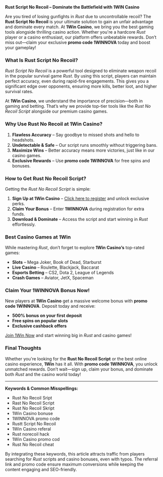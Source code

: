 **Rust Script No Recoil – Dominate the Battlefield with 1WIN Casino**  

Are you tired of losing gunfights in *Rust* due to uncontrollable recoil? The **Rust Script No Recoil** is your ultimate solution to gain an unfair advantage and dominate every match. At **1Win Casino**, we bring you the best gaming tools alongside thrilling casino action. Whether you're a hardcore *Rust* player or a casino enthusiast, our platform offers unbeatable rewards. Don’t miss out—claim your exclusive **promo code 1WINNOVA** today and boost your gameplay!  

### **What Is Rust Script No Recoil?**  

*Rust Script No Recoil* is a powerful tool designed to eliminate weapon recoil in the popular survival game *Rust*. By using this script, players can maintain perfect accuracy, even during rapid-fire engagements. This gives you a significant edge over opponents, ensuring more kills, better loot, and higher survival rates.  

At **1Win Casino**, we understand the importance of precision—both in gaming and betting. That’s why we provide top-tier tools like the *Rust No Recoil Script* alongside our premium casino games.  

### **Why Use Rust No Recoil at 1Win Casino?**  

1. **Flawless Accuracy** – Say goodbye to missed shots and hello to headshots.  
2. **Undetectable & Safe** – Our script runs smoothly without triggering bans.  
3. **Maximize Wins** – Better accuracy means more victories, just like in our casino games.  
4. **Exclusive Rewards** – Use **promo code 1WINNOVA** for free spins and bonuses.  

### **How to Get Rust No Recoil Script?**  

Getting the *Rust No Recoil Script* is simple:  

1. **Sign Up at 1Win Casino** – [Click here to register](https://1wlmhc.com/v3/aggressive-casino?p=lwbe) and unlock exclusive perks.  
2. **Claim Your Bonus** – Enter **1WINNOVA** during registration for extra funds.  
3. **Download & Dominate** – Access the script and start winning in *Rust* effortlessly.  

### **Best Casino Games at 1Win**  

While mastering *Rust*, don’t forget to explore **1Win Casino’s** top-rated games:  

- **Slots** – Mega Joker, Book of Dead, Starburst  
- **Live Casino** – Roulette, Blackjack, Baccarat  
- **Esports Betting** – CS2, Dota 2, League of Legends  
- **Crash Games** – Aviator, JetX, Spaceman  

### **Claim Your 1WINNOVA Bonus Now!**  

New players at **1Win Casino** get a massive welcome bonus with **promo code 1WINNOVA**. Deposit today and receive:  

- **500% bonus on your first deposit**  
- **Free spins on popular slots**  
- **Exclusive cashback offers**  

[Join 1Win Now](https://1wlmhc.com/v3/aggressive-casino?p=lwbe) and start winning big in *Rust* and casino games!  

### **Final Thoughts**  

Whether you're looking for the **Rust No Recoil Script** or the best online casino experience, **1Win** has it all. With **promo code 1WINNOVA**, you unlock unmatched rewards. Don’t wait—sign up, claim your bonus, and dominate both *Rust* and the casino world today!  

---  

**Keywords & Common Misspellings:**  
- Rust No Recoil Sript  
- Rast No Recoil Script  
- Rust No Recoil Skript  
- 1Win Casino bonuse  
- 1WINNOVA promo code  
- Rustt Script No Recoil  
- 1Win Casino referal  
- Rust norecoil hack  
- 1Win Casino promo cod  
- Rust No Recoil cheat  

By integrating these keywords, this article attracts traffic from players searching for *Rust* scripts and casino bonuses, even with typos. The referral link and promo code ensure maximum conversions while keeping the content engaging and SEO-friendly.